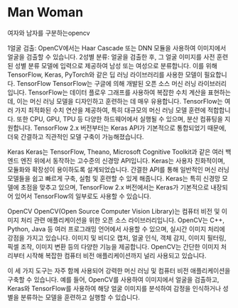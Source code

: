 # Man Woman
여자와 남자를 구분하는opencv



1얼굴 검출: OpenCV에서는 Haar Cascade 또는 DNN 모듈을 사용하여 이미지에서 얼굴을 검출할 수 있습니다.
2성별 분류: 얼굴을 검출한 후, 그 얼굴 이미지를 사전 훈련된 성별 분류 모델에 입력으로 제공하여 남성 또는 여성으로 분류합니다. 이를 위해 TensorFlow, Keras, PyTorch와 같은 딥 러닝 라이브러리를 사용한 모델이 필요합니다.
TensorFlow
TensorFlow는 구글에 의해 개발된 오픈 소스 머신 러닝 라이브러리입니다. TensorFlow는 데이터 플로우 그래프를 사용하여 복잡한 수치 계산을 표현하는데, 이는 머신 러닝 모델을 디자인하고 훈련하는 데 매우 유용합니다. TensorFlow는 여러 가지 최적화된 수치 연산을 제공하여, 특히 대규모의 머신 러닝 모델 훈련에 적합합니다. 또한 CPU, GPU, TPU 등 다양한 하드웨어에서 실행될 수 있으며, 분산 컴퓨팅을 지원합니다. TensorFlow 2.x 버전부터는 Keras API가 기본적으로 통합되었기 때문에, 더욱 간결하고 직관적인 모델 구축이 가능해졌습니다.

Keras
Keras는 TensorFlow, Theano, Microsoft Cognitive Toolkit과 같은 여러 백엔드 엔진 위에서 동작하는 고수준의 신경망 API입니다. Keras는 사용자 친화적이며, 모듈화와 확장성이 용이하도록 설계되었습니다. 간결한 API를 통해 일반적인 머신 러닝 모델들을 쉽고 빠르게 구축, 실험 및 훈련할 수 있게 해줍니다. Keras는 특히 신경망 모델에 초점을 맞추고 있으며, TensorFlow 2.x 버전에서는 Keras가 기본적으로 내장되어 있어서 TensorFlow의 일부로도 사용할 수 있습니다.

OpenCV
OpenCV(Open Source Computer Vision Library)는 컴퓨터 비전 및 이미지 처리 관련 애플리케이션을 위한 오픈 소스 라이브러리입니다. OpenCV는 C++, Python, Java 등 여러 프로그래밍 언어에서 사용할 수 있으며, 실시간 이미지 처리에 강점을 가지고 있습니다. 이미지 및 비디오 캡처, 얼굴 인식, 객체 감지, 이미지 필터링, 픽셀 조작, 이미지 변환 등의 다양한 기능을 제공합니다. OpenCV는 간단한 이미지 처리부터 시작해 복잡한 컴퓨터 비전 애플리케이션까지 널리 사용되고 있습니다.

이 세 가지 도구는 자주 함께 사용되어 강력한 머신 러닝 및 컴퓨터 비전 애플리케이션을 구축할 수 있습니다. 예를 들어, OpenCV를 사용하여 이미지에서 얼굴을 검출하고, Keras와 TensorFlow를 사용하여 해당 얼굴 이미지를 분석하여 감정을 인식하거나 성별을 분류하는 모델을 훈련하고 실행할 수 있습니다.
